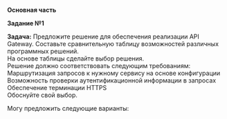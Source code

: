 **Основная часть**     
    
    
**Задание №1**    
   
**Задача:** Предложите решение для обеспечения реализации API Gateway. Составьте сравнительную таблицу возможностей различных программных решений.    
На основе таблицы сделайте выбор решения.    
Решение должно соответствовать следующим требованиям:   
Маршрутизация запросов к нужному сервису на основе конфигурации   
Возможность проверки аутентификационной информации в запросах   
Обеспечение терминации HTTPS   
Обоснуйте свой выбор.     
   
Могу предложить следующие варианты:  
